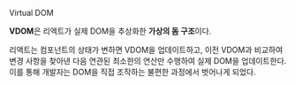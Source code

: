 Virtual DOM

**VDOM**은 리엑트가 실제 DOM을 추상화한 **가상의 돔 구조**이다.

리액트는 컴포넌트의 상태가 변하면 VDOM을 업데이트하고, 이전 VDOM과 비교하여 변경 사항을 찾아낸 다음 연관된 최소한의 연산만 수행하여 실제 DOM을 업데이트한다. 이를 통해 개발자는 DOM을 직접 조작하는 불편한 과정에서 벗어나게 되었다.
